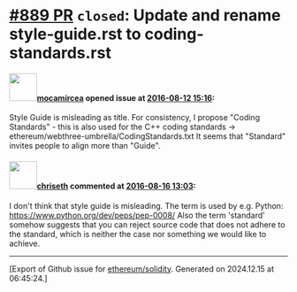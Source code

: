 # [\#889 PR](https://github.com/ethereum/solidity/pull/889) `closed`: Update and rename style-guide.rst to coding-standards.rst

#### <img src="https://avatars.githubusercontent.com/u/10176071?u=781dbe38cabab18600836b26cc73260fe31848b1&v=4" width="50">[mocamircea](https://github.com/mocamircea) opened issue at [2016-08-12 15:16](https://github.com/ethereum/solidity/pull/889):

Style Guide is misleading as title. For consistency, I propose "Coding Standards" - this is also used for the C++ coding standards -> ethereum/webthree-umbrella/CodingStandards.txt
It seems that "Standard" invites people to align more than "Guide".


#### <img src="https://avatars.githubusercontent.com/u/9073706?v=4" width="50">[chriseth](https://github.com/chriseth) commented at [2016-08-16 13:03](https://github.com/ethereum/solidity/pull/889#issuecomment-240094830):

I don't think that style guide is misleading. The term is used by e.g. Python: https://www.python.org/dev/peps/pep-0008/
Also the term 'standard' somehow suggests that you can reject source code that does not adhere to the standard, which is neither the case nor something we would like to achieve.


-------------------------------------------------------------------------------



[Export of Github issue for [ethereum/solidity](https://github.com/ethereum/solidity). Generated on 2024.12.15 at 06:45:24.]
